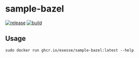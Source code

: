 # sample-bazel

[![release](https://github.com/exesse/sample-bazel/actions/workflows/create_release.yml/badge.svg)](https://github.com/exesse/sample-bazel/actions/workflows/create_release.yml)
[![build](https://github.com/exesse/sample-bazel/actions/workflows/create_build.yml/badge.svg)](https://github.com/exesse/sample-bazel/actions/workflows/create_build.yml)

## Usage

```
sudo docker run ghcr.io/exesse/sample-bazel:latest --help
```
